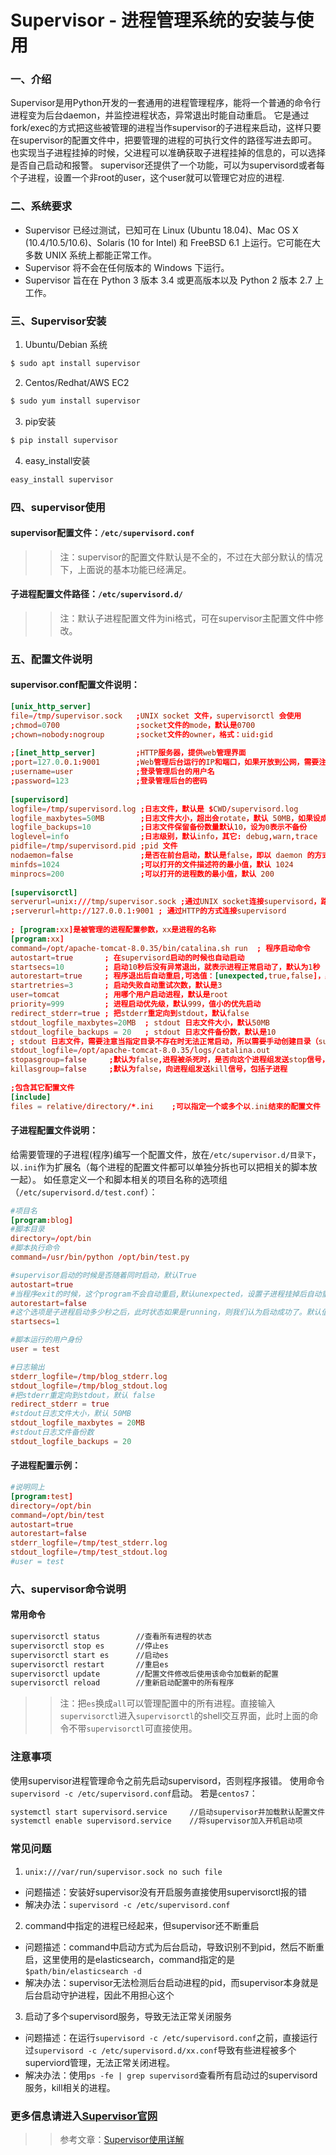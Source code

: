 # Supervisor - 进程管理系统的安装与使用

### 一、介绍
Supervisor是用Python开发的一套通用的进程管理程序，能将一个普通的命令行进程变为后台daemon，并监控进程状态，异常退出时能自动重启。
它是通过fork/exec的方式把这些被管理的进程当作supervisor的子进程来启动，这样只要在supervisor的配置文件中，把要管理的进程的可执行文件的路径写进去即可。
也实现当子进程挂掉的时候，父进程可以准确获取子进程挂掉的信息的，可以选择是否自己启动和报警。
supervisor还提供了一个功能，可以为supervisord或者每个子进程，设置一个非root的user，这个user就可以管理它对应的进程.

### 二、系统要求
* Supervisor 已经过测试，已知可在 Linux (Ubuntu 18.04)、Mac OS X (10.4/10.5/10.6)、Solaris (10 for Intel) 和 FreeBSD 6.1 上运行。它可能在大多数 UNIX 系统上都能正常工作。
* Supervisor 将不会在任何版本的 Windows 下运行。
* Supervisor 旨在在 Python 3 版本 3.4 或更高版本以及 Python 2 版本 2.7 上工作。

### 三、Supervisor安装
1. Ubuntu/Debian 系统
```Bash
$ sudo apt install supervisor
```
2. Centos/Redhat/AWS EC2
```Bash
$ sudo yum install supervisor
```
3. pip安装
```Bash
$ pip install supervisor
```
4. easy_install安装
```Bash
easy_install supervisor
```

### 四、supervisor使用
#### **supervisor配置文件：`/etc/supervisord.conf`**
>> 注：supervisor的配置文件默认是不全的，不过在大部分默认的情况下，上面说的基本功能已经满足。

#### **子进程配置文件路径：`/etc/supervisord.d/`**
>> 注：默认子进程配置文件为ini格式，可在supervisor主配置文件中修改。

### 五、配置文件说明
#### **supervisor.conf配置文件说明：**
```conf
[unix_http_server]
file=/tmp/supervisor.sock   ;UNIX socket 文件，supervisorctl 会使用
;chmod=0700                 ;socket文件的mode，默认是0700
;chown=nobody:nogroup       ;socket文件的owner，格式：uid:gid
 
;[inet_http_server]         ;HTTP服务器，提供web管理界面
;port=127.0.0.1:9001        ;Web管理后台运行的IP和端口，如果开放到公网，需要注意安全性
;username=user              ;登录管理后台的用户名
;password=123               ;登录管理后台的密码
 
[supervisord]
logfile=/tmp/supervisord.log ;日志文件，默认是 $CWD/supervisord.log
logfile_maxbytes=50MB        ;日志文件大小，超出会rotate，默认 50MB，如果设成0，表示不限制大小
logfile_backups=10           ;日志文件保留备份数量默认10，设为0表示不备份
loglevel=info                ;日志级别，默认info，其它: debug,warn,trace
pidfile=/tmp/supervisord.pid ;pid 文件
nodaemon=false               ;是否在前台启动，默认是false，即以 daemon 的方式启动
minfds=1024                  ;可以打开的文件描述符的最小值，默认 1024
minprocs=200                 ;可以打开的进程数的最小值，默认 200
 
[supervisorctl]
serverurl=unix:///tmp/supervisor.sock ;通过UNIX socket连接supervisord，路径与unix_http_server部分的file一致
;serverurl=http://127.0.0.1:9001 ; 通过HTTP的方式连接supervisord
 
; [program:xx]是被管理的进程配置参数，xx是进程的名称
[program:xx]
command=/opt/apache-tomcat-8.0.35/bin/catalina.sh run  ; 程序启动命令
autostart=true       ; 在supervisord启动的时候也自动启动
startsecs=10         ; 启动10秒后没有异常退出，就表示进程正常启动了，默认为1秒
autorestart=true     ; 程序退出后自动重启,可选值：[unexpected,true,false]，默认为unexpected，表示进程意外杀死后才重启
startretries=3       ; 启动失败自动重试次数，默认是3
user=tomcat          ; 用哪个用户启动进程，默认是root
priority=999         ; 进程启动优先级，默认999，值小的优先启动
redirect_stderr=true ; 把stderr重定向到stdout，默认false
stdout_logfile_maxbytes=20MB  ; stdout 日志文件大小，默认50MB
stdout_logfile_backups = 20   ; stdout 日志文件备份数，默认是10
; stdout 日志文件，需要注意当指定目录不存在时无法正常启动，所以需要手动创建目录（supervisord 会自动创建日志文件）
stdout_logfile=/opt/apache-tomcat-8.0.35/logs/catalina.out
stopasgroup=false     ;默认为false,进程被杀死时，是否向这个进程组发送stop信号，包括子进程
killasgroup=false     ;默认为false，向进程组发送kill信号，包括子进程
 
;包含其它配置文件
[include]
files = relative/directory/*.ini    ;可以指定一个或多个以.ini结束的配置文件
```
#### **子进程配置文件说明：**
给需要管理的子进程(程序)编写一个配置文件，放在`/etc/supervisor.d/目录下`，以`.ini`作为扩展名（每个进程的配置文件都可以单独分拆也可以把相关的脚本放一起）。
如任意定义一个和脚本相关的项目名称的选项组（`/etc/supervisord.d/test.conf`）：
```conf
#项目名
[program:blog]
#脚本目录
directory=/opt/bin
#脚本执行命令
command=/usr/bin/python /opt/bin/test.py

#supervisor启动的时候是否随着同时启动，默认True
autostart=true
#当程序exit的时候，这个program不会自动重启,默认unexpected，设置子进程挂掉后自动重启的情况，有三个选项，false,unexpected和true。如果为false的时候，无论什么情况下，都不会被重新启动，如果为unexpected，只有当进程的退出码不在下面的exitcodes里面定义的
autorestart=false
#这个选项是子进程启动多少秒之后，此时状态如果是running，则我们认为启动成功了。默认值为1
startsecs=1

#脚本运行的用户身份 
user = test

#日志输出 
stderr_logfile=/tmp/blog_stderr.log 
stdout_logfile=/tmp/blog_stdout.log 
#把stderr重定向到stdout，默认 false
redirect_stderr = true
#stdout日志文件大小，默认 50MB
stdout_logfile_maxbytes = 20MB
#stdout日志文件备份数
stdout_logfile_backups = 20
```
#### **子进程配置示例：**
```conf
#说明同上
[program:test] 
directory=/opt/bin 
command=/opt/bin/test
autostart=true 
autorestart=false 
stderr_logfile=/tmp/test_stderr.log 
stdout_logfile=/tmp/test_stdout.log 
#user = test  
```

### 六、supervisor命令说明
#### **常用命令**
```Bash
supervisorctl status        //查看所有进程的状态
supervisorctl stop es       //停止es
supervisorctl start es      //启动es
supervisorctl restart       //重启es
supervisorctl update        //配置文件修改后使用该命令加载新的配置
supervisorctl reload        //重新启动配置中的所有程序
```
>> 注：把`es`换成`all`可以管理配置中的所有进程。直接输入`supervisorctl`进入`supervisorctl`的shell交互界面，此时上面的命令不带`supervisorctl`可直接使用。

### 注意事项
使用supervisor进程管理命令之前先启动supervisord，否则程序报错。
使用命令`supervisord -c /etc/supervisord.conf`启动。
若是`centos7`：
```Bash
systemctl start supervisord.service     //启动supervisor并加载默认配置文件
systemctl enable supervisord.service    //将supervisor加入开机启动项
```

### 常见问题
1. `unix:///var/run/supervisor.sock no such file` 
  * 问题描述：安装好supervisor没有开启服务直接使用supervisorctl报的错
  * 解决办法：`supervisord -c /etc/supervisord.conf`

2. command中指定的进程已经起来，但supervisor还不断重启
  * 问题描述：command中启动方式为后台启动，导致识别不到pid，然后不断重启，这里使用的是elasticsearch，command指定的是`$path/bin/elasticsearch -d`
  * 解决办法：supervisor无法检测后台启动进程的pid，而supervisor本身就是后台启动守护进程，因此不用担心这个

3. 启动了多个supervisord服务，导致无法正常关闭服务
  * 问题描述：在运行`supervisord -c /etc/supervisord.conf`之前，直接运行过`supervisord -c /etc/supervisord.d/xx.conf`导致有些进程被多个superviord管理，无法正常关闭进程。
  * 解决办法：使用`ps -fe | grep supervisord`查看所有启动过的supervisord服务，kill相关的进程。

### 更多信息请进入[Supervisor官网](http://supervisord.org)
>> 参考文章：[Supervisor使用详解](https://www.jianshu.com/p/0b9054b33db3)

